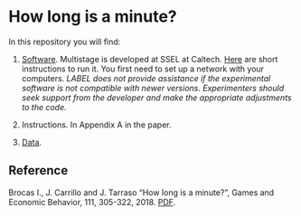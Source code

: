 # How long is a minute?

In this repository you will find: 

1. [Software](https://github.com/labelinstitute/nonchoice/tree/main/time_perception/Software/Software). Multistage is developed at SSEL at Caltech. [Here](https://drive.google.com/file/d/1jp9XA6YVJm3eW9_c4rYbBQtlSfmJg9XO/view) are short instructions to run it. You first need to set up a network with your computers. *LABEL does not provide assistance if the experimental software is not compatible with newer versions. Experimenters should seek support from the developer and make the appropriate adjustments to the code.*

2. Instructions. In Appendix A in the paper. 

3. [Data](https://github.com/labelinstitute/nonchoice/tree/main/time_perception/Data).


## Reference
Brocas I., J. Carrillo and J. Tarraso “How long is a minute?”, Games and Economic Behavior, 111, 305-322, 2018. [PDF](https://isabellebrocas.org/Research/TP-TD.pdf).
